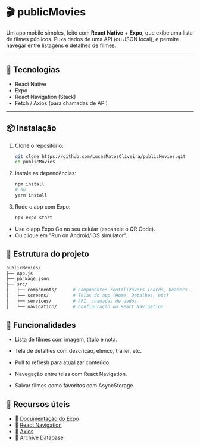 # 🎬 publicMovies

Um app mobile simples, feito com **React Native** + **Expo**, que exibe uma lista de filmes públicos. Puxa dados de uma API (ou JSON local), e permite navegar entre listagens e detalhes de filmes.

---

## 🚀 Tecnologias

- React Native
- Expo
- React Navigation (Stack)
- Fetch / Axios (para chamadas de API)

---

## 📦 Instalação

1. Clone o repositório:

   ```bash
   git clone https://github.com/LucasMatosOliveira/publicMovies.git
   cd publicMovies
   ```

2. Instale as dependências:
   ```bash
   npm install
   # ou
   yarn install
   ```

3. Rode o app com Expo:
   ```bash
   npx expo start
   ```
 - Use o app Expo Go no seu celular (escaneie o QR Code).
 - Ou clique em "Run on Android/iOS simulator".


## 🧩 Estrutura do projeto

```bash
publicMovies/
├── App.js
├── package.json
├── src/
│   ├── components/      # Componentes reutilizáveis (cards, headers ...)
│   ├── screens/         # Telas do app (Home, Detalhes, etc)
│   ├── services/        # API, chamadas de dados
│   └── navigation/      # Configuração do React Navigation

```

## 📱 Funcionalidades
 - Lista de filmes com imagem, título e nota.

 - Tela de detalhes com descrição, elenco, trailer, etc.

 - Pull to refresh para atualizar conteúdo.

 - Navegação entre telas com React Navigation.

 - Salvar filmes como favoritos com AsyncStorage.

## 🔗 Recursos úteis

- 📘 [Documentação do Expo](https://docs.expo.dev)
- 🚦 [React Navigation](https://reactnavigation.org/)
- 🔌 [Axios](https://axios-http.com/)
- 🎥 [Archive Database](https://archive.org)